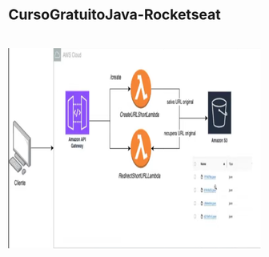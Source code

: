 # CursoGratuitoJava-Rocketseat

<br>
<p aling="center">
  <img width="800" height="400" src="Screenshot.png">
</p>
